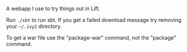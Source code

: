A webapp I use to try things out in Lift.

Run ```./sbt``` to run sbt.  If you get a failed download message try removing your ```~/.ivy2``` directory.

To get a war file use the "package-war" command, not the "package" command.
